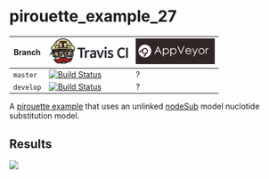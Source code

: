 # pirouette_example_27

Branch   |[![Travis CI logo](pics/TravisCI.png)](https://travis-ci.org)                                                                                                 |[![AppVeyor logo](pics/AppVeyor.png)](https://appveyor.com)                                                                                               
---------|--------------------------------------------------------------------------------------------------------------------------------------------------------------|--------------------------------------------------------------------------------------------------------------------------------------------------------------------------------------------
`master` |[![Build Status](https://travis-ci.org/richelbilderbeek/pirouette_example_27.svg?branch=master)](https://travis-ci.org/richelbilderbeek/pirouette_example_27) |?
`develop`|[![Build Status](https://travis-ci.org/richelbilderbeek/pirouette_example_27.svg?branch=develop)](https://travis-ci.org/richelbilderbeek/pirouette_example_27)|?

A [pirouette example](https://github.com/richelbilderbeek/pirouette_examples)
that uses an unlinked [nodeSub](https://github.com/thijsjanzen/nodeSub) model
nuclotide substitution model.

## Results

![](example_27_314/errors.png)
